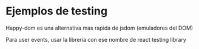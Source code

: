 # Ejemplos de testing

Happy-dom es una alternativa mas rapida de jsdom (emuladores del DOM)

Para user events, usar la libreria con ese nombre de react testing library
